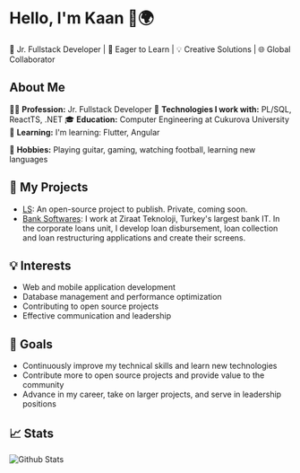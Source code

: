 # Hello, I'm Kaan 👋🌍

🌟 Jr. Fullstack Developer | 🌱 Eager to Learn | 💡 Creative Solutions | 🌐 Global Collaborator

## About Me

👨‍💼 **Profession:** Jr. Fullstack Developer
💼 **Technologies I work with:** PL/SQL, ReactTS, .NET
🎓 **Education:** Computer Engineering at Cukurova University
🌱 **Learning:** I'm learning: Flutter, Angular

🌈 **Hobbies:** Playing guitar, gaming, watching football, learning new languages

## 🚀 My Projects

- [LS](private-for-now): An open-source project to publish. Private, coming soon.
- [Bank Softwares](main-job): I work at Ziraat Teknoloji, Turkey's largest bank IT. In the corporate loans unit, I develop loan disbursement, loan collection and loan restructuring applications and create their screens.

## 💡 Interests

- Web and mobile application development
- Database management and performance optimization
- Contributing to open source projects
- Effective communication and leadership

## 🎯 Goals

- Continuously improve my technical skills and learn new technologies
- Contribute more to open source projects and provide value to the community
- Advance in my career, take on larger projects, and serve in leadership positions

## 📈 Stats

![Github Stats](https://github-readme-stats.vercel.app/api?username=yourusername&show_icons=true&theme=default)

